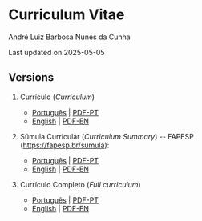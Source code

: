 # Curriculum Vitae
André Luiz Barbosa Nunes da Cunha

Last updated on 2025-05-05

## Versions

1.  Currículo (*Curriculum*)

    - [Português](CV/curriculum_PT.md) \| [PDF-PT](CV/curriculum_PT.pdf)
    - [English](CV/curriculum_EN.md) \| [PDF-EN](CV/curriculum_EN.pdf)

2.  Súmula Curricular (*Curriculum Summary*) -- FAPESP (<https://fapesp.br/sumula>):

    - [Português](FAPESP/SumulaFAPESP_PT.md) \|
      [PDF-PT](FAPESP/SC_PT.pdf)
    - [English](SumulaFAPESP_EN.md) \| [PDF-EN](SC_EN.pdf)

3. Currículo Completo (*Full curriculum*)

    - [Português](Full/curriculum_PT.md) \| [PDF-PT](Full/curriculum_PT.pdf)
    - [English](Full/curriculum_EN.md) \| [PDF-EN](Full/curriculum_EN.pdf)
